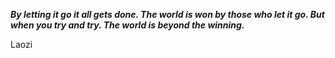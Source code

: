 _**By letting it go it all gets done. The world is won by those who let it go. But when you try and try. The world is beyond the winning.**_

Laozi